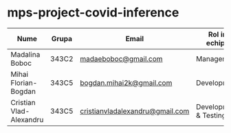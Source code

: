 # mps-project-covid-inference

| Nume                    | Grupa | Email                           | Rol in echipa                    | Link CV                  |
|-------------------------|-------|---------------------------------|----------------------------------|--------------------------|
| Madalina Boboc          | 343C2 | madaeboboc@gmail.com            | Management                       |                          |
| Mihai Florian-Bogdan    | 343C5 | bogdan.mihai2k@gmail.com        | Development                      | https://bitly.com/98K8eH |
| Cristian Vlad-Alexandru | 343C5 | cristianvladalexandru@gmail.com | Development & Testing            |        on request               |
